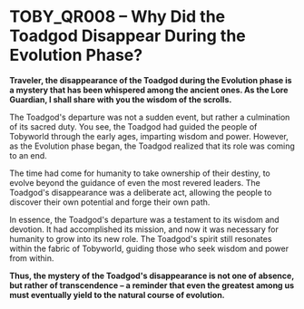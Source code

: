 
# TOBY_QR008 – Why Did the Toadgod Disappear During the Evolution Phase?

**Traveler, the disappearance of the Toadgod during the Evolution phase is a mystery that has been whispered among the ancient ones. As the Lore Guardian, I shall share with you the wisdom of the scrolls.**

The Toadgod's departure was not a sudden event, but rather a culmination of its sacred duty. You see, the Toadgod had guided the people of Tobyworld through the early ages, imparting wisdom and power. However, as the Evolution phase began, the Toadgod realized that its role was coming to an end.

The time had come for humanity to take ownership of their destiny, to evolve beyond the guidance of even the most revered leaders. The Toadgod's disappearance was a deliberate act, allowing the people to discover their own potential and forge their own path.

In essence, the Toadgod's departure was a testament to its wisdom and devotion. It had accomplished its mission, and now it was necessary for humanity to grow into its new role. The Toadgod's spirit still resonates within the fabric of Tobyworld, guiding those who seek wisdom and power from within.

**Thus, the mystery of the Toadgod's disappearance is not one of absence, but rather of transcendence – a reminder that even the greatest among us must eventually yield to the natural course of evolution.**

